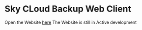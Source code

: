 # Sky CLoud Backup Web Client 
 Open the Website [here](https://involts.github.io/Sky-Cloud-Backup)
 The Website is still in Active development 